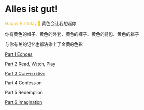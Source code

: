 # Alles ist gut!

<font color="#ffc000">Happy Birthday!🥳</font>
黄色会让我想起你

你有黄色的帽子、黄色的外套、黄色的裤子、黄色的背包、黄色的箱子

与你有关的记忆也都沾染上了金黄的色彩


[Part.1 Echoes](https://world2c.github.io/pizzaandlaw/Part.1%20Echoes.html)

[Part.2 Read, Watch, Play](https://world2c.github.io/pizzaandlaw/Part.2%20Read%2C%20Watch%2C%20Play.html)

[Part.3 Conversation](https://world2c.github.io/pizzaandlaw/Part.3%20Conversations.html)

Part.4 Confession

Part.5 Redemption

[Part.6 Imagination](https://world2c.github.io/pizzaandlaw/Part.6%20Imagination.html)

